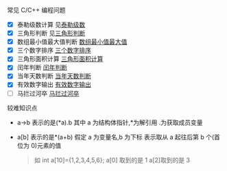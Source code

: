 常见 C/C++ 编程问题

-   [x] 泰勒级数计算 见[泰勒级数](code/泰勒级数.cpp)
-   [x] 三角形判断 见[三角形判断](code/三角形判断.cpp)
-   [x] 数组最小值最大值判断 [数组最小值最大值](code/数组最小值最大值.cpp)
-   [x] 三个数字排序 [三个数字排序](code/三个数字排序.cpp)
-   [x] 三角形面积计算 [三角形面积计算](code/三角形面积计算.cpp)
-   [x] 闰年判断 [闰年判断](code/闰年判断.cpp)
-   [x] 当年天数判断 [当年天数判断](code/当年天数判断.cpp)
-   [x] 有效数字输出 [有效数字输出](code/有效数字输出.cpp)
-   [ ] 马拦过河卒 [马拦过河卒](code/马拦过河卒.cpp)

较难知识点

-   a->b 表示的是(*a).b 其中 a 为结构体指针,*为解引用 .为获取成员变量
-   a[b] 表示的是\*(a+b) 假定 a 为变量名,b 为下标 表示取从 a 起往后第 b 个(首位为 0)元素的值

    > 如 int a[10]={1,2,3,4,5,6};
    > a[0] 取到的是 1
    > a[2]取到的是 3
